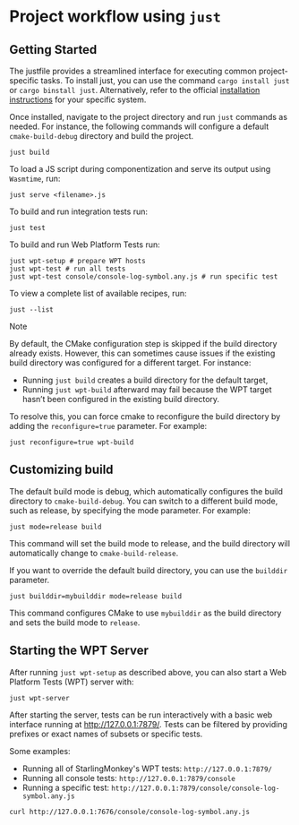 # Project workflow using `just`

## Getting Started

The justfile provides a streamlined interface for executing common project-specific tasks. To
install just, you can use the command `cargo install just` or `cargo binstall just`. Alternatively,
refer to the official [installation instructions][just-install] for your specific system.

Once installed, navigate to the project directory and run `just` commands as needed. For instance,
the following commands will configure a default `cmake-build-debug` directory and build the project.

```console
just build
```

To load a JS script during componentization and serve its output using `Wasmtime`, run:

```console
just serve <filename>.js
```

To build and run integration tests run:

```console
just test
```

To build and run Web Platform Tests run:

```console
just wpt-setup # prepare WPT hosts
just wpt-test # run all tests
just wpt-test console/console-log-symbol.any.js # run specific test
```

To view a complete list of available recipes, run:

```console
just --list
```

> [!NOTE]
> By default, the CMake configuration step is skipped if the build directory already exists.
> However, this can sometimes cause issues if the existing build directory was configured for a
> different target. For instance:
>
> - Running `just build` creates a build directory for the default target,
> - Running `just wpt-build` afterward may fail because the WPT target hasn’t been configured in the
>   existing build directory.
>
> To resolve this, you can force cmake to reconfigure the build directory by adding the
> `reconfigure=true` parameter. For example:
>
> ```console
> just reconfigure=true wpt-build
> ```

## Customizing build

The default build mode is debug, which automatically configures the build directory to
`cmake-build-debug`. You can switch to a different build mode, such as release, by specifying the
mode parameter. For example:

```console
just mode=release build
```

This command will set the build mode to release, and the build directory will automatically change
to `cmake-build-release`.

If you want to override the default build directory, you can use the `builddir` parameter.

```console
just builddir=mybuilddir mode=release build
```

This command configures CMake to use `mybuilddir` as the build directory and sets the build mode to
`release`.

## Starting the WPT Server

After running `just wpt-setup` as described above, you can also start a Web Platform Tests (WPT) server with:

```console
just wpt-server
```

After starting the server, tests can be run interactively with a basic web interface running at http://127.0.0.1:7879/. Tests can be filtered by providing prefixes or exact names of subsets or specific tests.

Some examples:
 - Running all of StarlingMonkey's WPT tests: `http://127.0.0.1:7879/`
 - Running all console tests: `http://127.0.0.1:7879/console`
 - Running a specific test: `http://127.0.0.1:7879/console/console-log-symbol.any.js`

```console
curl http://127.0.0.1:7676/console/console-log-symbol.any.js
```

[just-install]: https://github.com/casey/just?tab=readme-ov-file#installation
